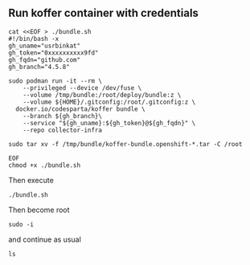 ## Run koffer container with credentials
```
cat <<EOF > ./bundle.sh 
#!/bin/bash -x
gh_uname="usrbinkat"
gh_token="0xxxxxxxxxx9fd"
gh_fqdn="github.com"
gh_branch="4.5.8"

sudo podman run -it --rm \
    --privileged --device /dev/fuse \
    --volume /tmp/bundle:/root/deploy/bundle:z \
    --volume ${HOME}/.gitconfig:/root/.gitconfig:z \
  docker.io/codesparta/koffer bundle \
    --branch ${gh_branch}\
    --service "${gh_uname}:${gh_token}@${gh_fqdn}" \
    --repo collector-infra

sudo tar xv -f /tmp/bundle/koffer-bundle.openshift-*.tar -C /root

EOF
chmod +x ./bundle.sh
```
Then execute
```
./bundle.sh
```
Then become root
```
sudo -i
```
and continue as usual
```
ls
```
